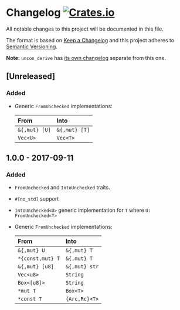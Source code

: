 # Changelog [![Crates.io][crate-badge]][crate]
All notable changes to this project will be documented in this file.

The format is based on [Keep a Changelog](http://keepachangelog.com/en/1.0.0/)
and this project adheres to [Semantic Versioning](http://semver.org/spec/v2.0.0.html).

**Note:** `uncon_derive` has [its own changelog][derive-log] separate from this one.

## [Unreleased]
### Added
- Generic `FromUnchecked` implementations:

  | From                | Into          |
  | :------------------ | :------------ |
  | `&{,mut} [U]`       | `&{,mut} [T]` |
  | `Vec<U>`            | `Vec<T>`      |

## 1.0.0 - 2017-09-11
### Added
- `FromUnchecked` and `IntoUnchecked` traits.
- `#[no_std]` support
- `IntoUnchecked<U>` generic implementation for `T` where `U: FromUnchecked<T>`
- Generic `FromUnchecked` implementations:

  | From                | Into          |
  | :------------------ | :------------ |
  | `&{,mut} U`         | `&{,mut} T`   |
  | `*{const,mut} T`    | `&{,mut} T`   |
  | `&{,mut} [u8]`      | `&{,mut} str` |
  | `Vec<u8>`           | `String`      |
  | `Box<[u8]>`         | `String`      |
  | `*mut T`            | `Box<T>`      |
  | `*const T`          | `{Arc,Rc}<T>` |

[crate]:       https://crates.io/crates/uncon
[crate-badge]: https://img.shields.io/crates/v/uncon.svg

[derive-log]: https://github.com/nvzqz/uncon-rs/blob/master/derive/CHANGELOG.md
